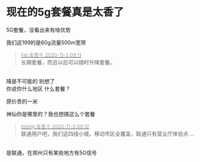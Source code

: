 # 现在的5g套餐真是太香了


5G套餐，没看出来有啥优势

我们这199的是60g流量500m宽带

<div class="quote"><blockquote><font size="2"><a href="https://www.hostloc.com/forum.php?mod=redirect&amp;goto=findpost&amp;pid=9393264&amp;ptid=761564" target="_blank"><font color="#999999">Fei 发表于 2020-11-3 09:11</font></a></font><br />
长期套餐，而且以后可以随时升降套餐。</blockquote></div><br />
降是不可能的 别想了&nbsp; &nbsp;<br />
你说你什么地区 什么套餐？ <br />


原价贵的一米

神仙你是哪里的？我也想搞这么个套餐

<div class="quote"><blockquote><font size="2"><a href="https://www.hostloc.com/forum.php?mod=redirect&amp;goto=findpost&amp;pid=9393268&amp;ptid=761564" target="_blank"><font color="#999999">hising 发表于 2020-11-3 09:12</font></a></font><br />
联通用户吧，我们这四线小城，移动市区全覆盖，联通只有营业厅体验点 ...</blockquote></div><br />
是联通，在郑州只有某些地方有5G信号<img src="static/image/smiley/yct/022.gif" smilieid="42" border="0" alt="" />
